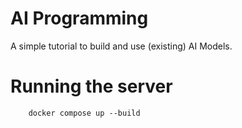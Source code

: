 # AI Programming
A simple tutorial to build and use (existing) AI Models.


# Running the server

```shell
    docker compose up --build
```
